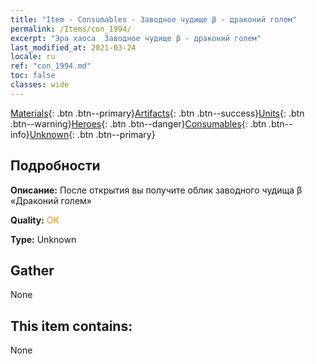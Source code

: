 ```yaml
---
title: "Item - Consumables - Заводное чудище β - драконий голем"
permalink: /Items/con_1994/
excerpt: "Эра хаоса  Заводное чудище β - драконий голем"
last_modified_at: 2021-03-24
locale: ru
ref: "con_1994.md"
toc: false
classes: wide
---
```

 [Materials](/ru/Items/){: .btn .btn--primary}[Artifacts](/ru/Items/Artifacts/){: .btn .btn--success}[Units](/ru/Items/Units/){: .btn .btn--warning}[Heroes](/ru/Items/Heroes/){: .btn .btn--danger}[Consumables](/ru/Items/Consumables/){: .btn .btn--info}[Unknown](/ru/Items/Unknown/){: .btn .btn--primary}

## Подробности
 **Описание:** После открытия вы получите облик заводного чудища β «Драконий голем»

 **Quality:** <span style="color: #FF8C00">OK</span>

 **Type:** Unknown

## Gather

  None

## This item contains:

  None

